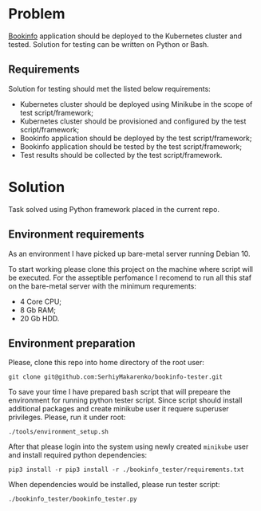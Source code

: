 # Problem
[Bookinfo](https://istio.io/docs/examples/bookinfo/) application should be deployed to the Kubernetes cluster and tested. Solution for testing can be written on Python or Bash.

## Requirements
Solution for testing should met the listed below requirements:

- Kubernetes cluster should be deployed using Minikube in the scope of test script/framework;
- Kubernetes cluster should be provisioned and configured by the test script/framework;
- Bookinfo application should be deployed by the test script/framework;
- Bookinfo application should be tested by the test script/framework;
- Test results should be collected by the test script/framework.

# Solution
Task solved using Python framework placed in the current repo.

## Environment requirements
As an environment I have picked up bare-metal server running Debian 10.

To start working please clone this project on the machine where script will be executed. For the asseptible perfomance I recomend to run all this staf on the bare-metal server with the minimum requrements:

- 4 Core CPU;
- 8 Gb RAM;
- 20 Gb HDD.

## Environment preparation
Please, clone this repo into home directory of the root user:
```
git clone git@github.com:SerhiyMakarenko/bookinfo-tester.git
```

To save your time I have prepared bash script that will prepeare the environment for running python tester script. Since script should install additional packages and create minikube user it requere superuser privileges. Please, run it under root:
```
./tools/environment_setup.sh
```

After that please login into the system using newly created `minikube` user and install required python dependencies:
```
pip3 install -r pip3 install -r ./bookinfo_tester/requirements.txt
```

When dependencies would be installed, please run tester script:
```
./bookinfo_tester/bookinfo_tester.py
```
